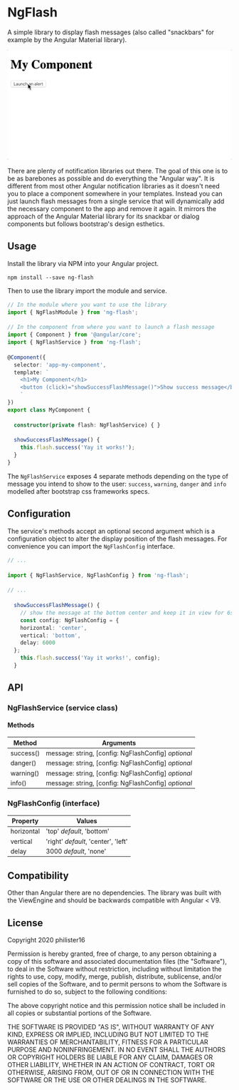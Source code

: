 # NgFlash

A simple library to display flash messages (also called "snackbars" for example by the Angular Material library).

![Gif Example](./example.gif)

There are plenty of notification libraries out there. The goal of this one is to be as barebones as possible and do everything the "Angular way". It is different from most other Angular notification libraries as it doesn't need you to place a component somewhere in your templates. Instead you can just launch flash messages from a single service that will dynamically add the necessary component to the app and remove it again. It mirrors the approach of the Angular Material library for its snackbar or dialog components but follows bootstrap's design esthetics.

## Usage

Install the library via NPM into your Angular project.

```
npm install --save ng-flash
```

Then to use the library import the module and service.

```typescript
// In the module where you want to use the library
import { NgFlashModule } from 'ng-flash';

// In the component from where you want to launch a flash message
import { Component } from '@angular/core';
import { NgFlashService } from 'ng-flash';

@Component({
  selector: 'app-my-component',
  template: `
    <h1>My Component</h1>
    <button (click)="showSuccessFlashMessage()">Show success message</button>
    `
})
export class MyComponent {

  constructor(private flash: NgFlashService) { }

  showSuccessFlashMessage() {
    this.flash.success('Yay it works!');
  }
}
```

The `NgFlashService` exposes 4 separate methods depending on the type of message you intend to show to the user: `success`, `warning`, `danger` and `info` modelled after bootstrap css frameworks specs.

## Configuration

The service's methods accept an optional second argument which is a configuration object to alter the display position of the flash messages. For convenience you can import the `NgFlashConfig` interface.

```typescript
// ...

import { NgFlashService, NgFlashConfig } from 'ng-flash';

// ...

  showSuccessFlashMessage() {
    // show the message at the bottom center and keep it in view for 6s
    const config: NgFlashConfig = {
    horizontal: 'center',
    vertical: 'bottom',
    delay: 6000
  };
    this.flash.success('Yay it works!', config);
  }
  ```

## API

### NgFlashService (service class)

#### Methods

Method | Arguments
------ | ---------
success() | message: string, [config: NgFlashConfig] _optional_
danger() | message: string, [config: NgFlashConfig] _optional_
warning() | message: string, [config: NgFlashConfig] _optional_
info() | message: string, [config: NgFlashConfig] _optional_

### NgFlashConfig (interface)

Property | Values
-------- | ------
horizontal | 'top' _default_, 'bottom'
vertical | 'right' _default_, 'center', 'left'
delay | 3000 _default_, 'none'

## Compatibility

Other than Angular there are no dependencies. The library was built with the ViewEngine and should be backwards compatible with Angular < V9.

## License

Copyright 2020 philister16

Permission is hereby granted, free of charge, to any person obtaining a copy of this software and associated documentation files (the "Software"), to deal in the Software without restriction, including without limitation the rights to use, copy, modify, merge, publish, distribute, sublicense, and/or sell copies of the Software, and to permit persons to whom the Software is furnished to do so, subject to the following conditions:

The above copyright notice and this permission notice shall be included in all copies or substantial portions of the Software.

THE SOFTWARE IS PROVIDED "AS IS", WITHOUT WARRANTY OF ANY KIND, EXPRESS OR IMPLIED, INCLUDING BUT NOT LIMITED TO THE WARRANTIES OF MERCHANTABILITY, FITNESS FOR A PARTICULAR PURPOSE AND NONINFRINGEMENT. IN NO EVENT SHALL THE AUTHORS OR COPYRIGHT HOLDERS BE LIABLE FOR ANY CLAIM, DAMAGES OR OTHER LIABILITY, WHETHER IN AN ACTION OF CONTRACT, TORT OR OTHERWISE, ARISING FROM, OUT OF OR IN CONNECTION WITH THE SOFTWARE OR THE USE OR OTHER DEALINGS IN THE SOFTWARE.
